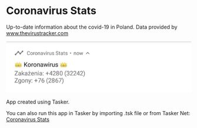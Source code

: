 # Coronavirus Stats

Up-to-date information about the covid-19 in Poland. Data provided by www.thevirustracker.com

![alt text](https://github.com/DLewy/coronavirus_stats/blob/main/screenshot.jpg?raw=true)

App created using Tasker.

You can also run this app in Tasker by importing .tsk file or from Tasker Net: [Coronavirus Stats](https://taskernet.com/shares/?user=AS35m8lSKxxKA%2BBP3bfWYfXoMj4KGVUWSmU8BeYXmV%2BocBd0hQL%2Fpb%2FxPyw3oDQxLV97QNtn5sRal5IIaQFAEN4%3D&id=Task%3ACoronavirus+Stats)

